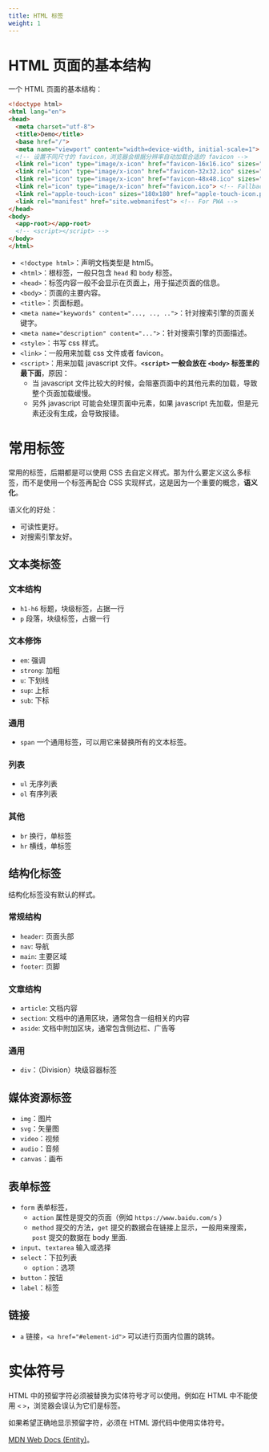 ```yaml
---
title: HTML 标签
weight: 1
---
```


# HTML 页面的基本结构

一个 HTML 页面的基本结构：

```html
<!doctype html>
<html lang="en">
<head>
  <meta charset="utf-8">
  <title>Demo</title>
  <base href="/">
  <meta name="viewport" content="width=device-width, initial-scale=1">
  <!-- 设置不同尺寸的 favicon，浏览器会根据分辨率自动加载合适的 favicon -->
  <link rel="icon" type="image/x-icon" href="favicon-16x16.ico" sizes="16x16">
  <link rel="icon" type="image/x-icon" href="favicon-32x32.ico" sizes="32x32">
  <link rel="icon" type="image/x-icon" href="favicon-48x48.ico" sizes="48x48">
  <link rel="icon" type="image/x-icon" href="favicon.ico"> <!-- Fallback for older browsers -->
  <link rel="apple-touch-icon" sizes="180x180" href="apple-touch-icon.png"> <!-- 针对苹果设备，苹果设备保存网页到桌面的图标 -->
  <link rel="manifest" href="site.webmanifest"> <!-- For PWA -->
</head>
<body>
  <app-root></app-root>
  <!-- <script></script> -->
</body>
</html>
```

- `<!doctype html>`：声明文档类型是 html5。
- `<html>`：根标签，一般只包含 `head` 和 `body` 标签。
- `<head>`：标签内容一般不会显示在页面上，用于描述页面的信息。
- `<body>`：页面的主要内容。
- `<title>`：页面标题。
- `<meta name="keywords" content="..., .., ..">`：针对搜索引擎的页面关键字。
- `<meta name="description" content="...">`：针对搜索引擎的页面描述。
- `<style>`：书写 css 样式。
- `<link>`：一般用来加载 css 文件或者 favicon。
- `<script>`：用来加载 javascript 文件。**`<script>` 一般会放在 `<body>` 标签里的最下面**，原因：
  - 当 javascript 文件比较大的时候，会阻塞页面中的其他元素的加载，导致整个页面加载缓慢。
  - 另外 javascript 可能会处理页面中元素，如果 javascript 先加载，但是元素还没有生成，会导致报错。

# 常用标签

常用的标签，后期都是可以使用 CSS 去自定义样式。那为什么要定义这么多标签，而不是使用一个标签再配合 CSS 实现样式，这是因为一个重要的概念，**语义化**。

语义化的好处：

- 可读性更好。
- 对搜索引擎友好。

## 文本类标签

### 文本结构

- `h1-h6` 标题，块级标签，占据一行
- `p` 段落，块级标签，占据一行

### 文本修饰

- `em`: 强调
- `strong`: 加粗
- `u`: 下划线
- `sup`: 上标
- `sub`: 下标

### 通用

- `span` 一个通用标签，可以用它来替换所有的文本标签。

### 列表

- `ul` 无序列表
- `ol` 有序列表

### 其他

- `br` 换行，单标签
- `hr` 横线，单标签

## 结构化标签

结构化标签没有默认的样式。

### 常规结构

- `header`: 页面头部
- `nav`: 导航
- `main`: 主要区域
- `footer`: 页脚

### 文章结构

- `article`: 文档内容
- `section`: 文档中的通用区块，通常包含一组相关的内容
- `aside`: 文档中附加区块，通常包含侧边栏、广告等

### 通用

- `div`：（Division）块级容器标签

## 媒体资源标签

- `img`：图片
- `svg`：矢量图
- `video`：视频
- `audio`：音频
- `canvas`：画布

## 表单标签

- `form` 表单标签，
  - `action` 属性是提交的页面（例如 `https://www.baidu.com/s` ）
  - `method` 提交的方法，`get` 提交的数据会在链接上显示，一般用来搜索，`post` 提交的数据在 body 里面.
- `input`、`textarea` 输入或选择
- `select`：下拉列表
  - `option`：选项
- `button`：按钮
- `label`：标签

## 链接

- `a` 链接，`<a href="#element-id">` 可以进行页面内位置的跳转。

# 实体符号

HTML 中的预留字符必须被替换为实体符号才可以使用。例如在 HTML 中不能使用 `<` `>`，浏览器会误认为它们是标签。

如果希望正确地显示预留字符，必须在 HTML 源代码中使用实体符号。

[MDN Web Docs (Entity)](https://developer.mozilla.org/en-US/docs/Glossary/Entity)。
